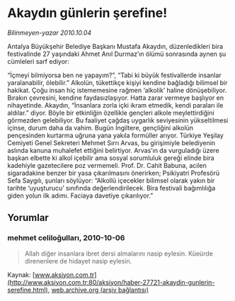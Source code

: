 # Akaydın günlerin şerefine!

*Bilinmeyen-yazar 2010.10.04*

<font class="agenda2NewsSpot">
 Antalya Büyükşehir Belediye Başkanı Mustafa Akaydın, düzenledikleri bira festivalinde 27 yaşındaki Ahmet Anıl Durmaz’ın ölümü sonrasında aynen şu cümleleri sarf ediyor:
</font>
<font class="newsDetail">
 <p>
  <p class="MsoNormal">
   “İçmeyi bilmiyorsa ben ne yapayım?”, “Tabi ki büyük festivallerde insanlar yaralanabilir, ölebilir.” Alkolün, tükettikçe kişiyi kendine bağladığı bilimsel bir hakikat. Çoğu insan hiç istememesine rağmen ‘alkolik’ haline dönüşebiliyor. Bırakın çevresini, kendine faydasızlaşıyor. Hatta zarar vermeye başlıyor en nihayetinde. Akaydın, “İnsanlara zorla içki ikram etmedik, kendi paraları ile aldılar.” diyor. Böyle bir etkinliğin özellikle gençleri alkole meylettirdiğini görmezden gelebiliyor. Bu faaliyet çağdaş uygarlık seviyesinin yükseltilmesi içinse, durum daha da vahim. Bugün İngiltere, gençliğini alkolün pençesinden kurtarma uğruna yana yakıla formüller arıyor. Türkiye Yeşilay Cemiyeti Genel Sekreteri Mehmet Sırrı Arvas, bu
   <span>
   </span>
   girişimiyle belediyenin aslında kanuna muhalefet ettiğini belirtiyor. Arvas’ın da vurguladığı üzere başkan elbette ki alkol içebilir ama sosyal sorumluluk gereği elinde bira kadehiyle gazetecilere poz vermemeli. Prof. Dr. Cahit Babuna, acilen sigaradakine benzer bir yasa çıkarılmasını önerirken; Psikiyatri Profesörü Sefa Saygılı, şunları söylüyor: “Alkollü içecekler bilimsel olarak yakın bir tarihte ‘uyuşturucu’ sınıfında değerlendirilecek. Bira festivali bağımlılığa giden yolun ilk adımı. Faciaya davetiye çıkarılıyor.”
  </p>
  <p class="MsoNormal">
  </p>
 </p>
</font>

## Yorumlar

### mehmet celiloğulları, 2010-10-06
> Allah diğer insanlara ibret dersi almalarını nasip eylesin. Küeürde direnenlere de hidayet nasip eylesin.

Kaynak: [www.aksiyon.com.tr](http://www.aksiyon.com.tr:80/aksiyon/haber-27721-akaydin-gunlerin-serefine.html), [web.archive.org (arşiv bağlantısı)](http://web.archive.org/web/20101010150504/http://www.aksiyon.com.tr:80/aksiyon/haber-27721-akaydin-gunlerin-serefine.html)
